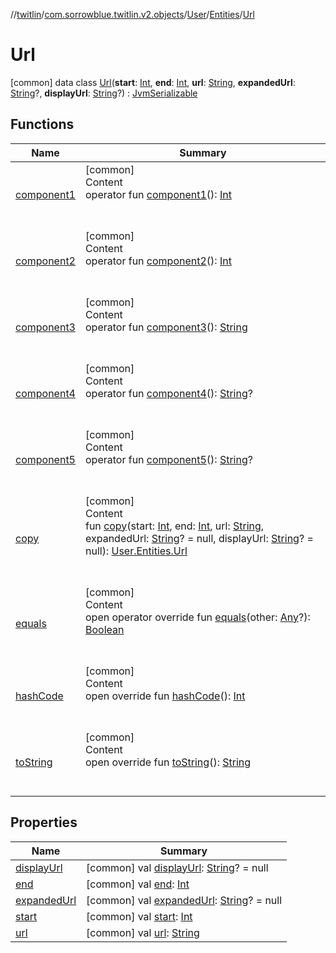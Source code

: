 //[twitlin](../../../../index.md)/[com.sorrowblue.twitlin.v2.objects](../../../index.md)/[User](../../index.md)/[Entities](../index.md)/[Url](index.md)



# Url  
 [common] data class [Url](index.md)(**start**: [Int](https://kotlinlang.org/api/latest/jvm/stdlib/kotlin/-int/index.html), **end**: [Int](https://kotlinlang.org/api/latest/jvm/stdlib/kotlin/-int/index.html), **url**: [String](https://kotlinlang.org/api/latest/jvm/stdlib/kotlin/-string/index.html), **expandedUrl**: [String](https://kotlinlang.org/api/latest/jvm/stdlib/kotlin/-string/index.html)?, **displayUrl**: [String](https://kotlinlang.org/api/latest/jvm/stdlib/kotlin/-string/index.html)?) : [JvmSerializable](../../../../com.sorrowblue.twitlin.annotation/-jvm-serializable/index.md)   


## Functions  
  
|  Name|  Summary| 
|---|---|
| <a name="com.sorrowblue.twitlin.v2.objects/User.Entities.Url/component1/#/PointingToDeclaration/"></a>[component1](component1.md)| <a name="com.sorrowblue.twitlin.v2.objects/User.Entities.Url/component1/#/PointingToDeclaration/"></a>[common]  <br>Content  <br>operator fun [component1](component1.md)(): [Int](https://kotlinlang.org/api/latest/jvm/stdlib/kotlin/-int/index.html)  <br><br><br>
| <a name="com.sorrowblue.twitlin.v2.objects/User.Entities.Url/component2/#/PointingToDeclaration/"></a>[component2](component2.md)| <a name="com.sorrowblue.twitlin.v2.objects/User.Entities.Url/component2/#/PointingToDeclaration/"></a>[common]  <br>Content  <br>operator fun [component2](component2.md)(): [Int](https://kotlinlang.org/api/latest/jvm/stdlib/kotlin/-int/index.html)  <br><br><br>
| <a name="com.sorrowblue.twitlin.v2.objects/User.Entities.Url/component3/#/PointingToDeclaration/"></a>[component3](component3.md)| <a name="com.sorrowblue.twitlin.v2.objects/User.Entities.Url/component3/#/PointingToDeclaration/"></a>[common]  <br>Content  <br>operator fun [component3](component3.md)(): [String](https://kotlinlang.org/api/latest/jvm/stdlib/kotlin/-string/index.html)  <br><br><br>
| <a name="com.sorrowblue.twitlin.v2.objects/User.Entities.Url/component4/#/PointingToDeclaration/"></a>[component4](component4.md)| <a name="com.sorrowblue.twitlin.v2.objects/User.Entities.Url/component4/#/PointingToDeclaration/"></a>[common]  <br>Content  <br>operator fun [component4](component4.md)(): [String](https://kotlinlang.org/api/latest/jvm/stdlib/kotlin/-string/index.html)?  <br><br><br>
| <a name="com.sorrowblue.twitlin.v2.objects/User.Entities.Url/component5/#/PointingToDeclaration/"></a>[component5](component5.md)| <a name="com.sorrowblue.twitlin.v2.objects/User.Entities.Url/component5/#/PointingToDeclaration/"></a>[common]  <br>Content  <br>operator fun [component5](component5.md)(): [String](https://kotlinlang.org/api/latest/jvm/stdlib/kotlin/-string/index.html)?  <br><br><br>
| <a name="com.sorrowblue.twitlin.v2.objects/User.Entities.Url/copy/#kotlin.Int#kotlin.Int#kotlin.String#kotlin.String?#kotlin.String?/PointingToDeclaration/"></a>[copy](copy.md)| <a name="com.sorrowblue.twitlin.v2.objects/User.Entities.Url/copy/#kotlin.Int#kotlin.Int#kotlin.String#kotlin.String?#kotlin.String?/PointingToDeclaration/"></a>[common]  <br>Content  <br>fun [copy](copy.md)(start: [Int](https://kotlinlang.org/api/latest/jvm/stdlib/kotlin/-int/index.html), end: [Int](https://kotlinlang.org/api/latest/jvm/stdlib/kotlin/-int/index.html), url: [String](https://kotlinlang.org/api/latest/jvm/stdlib/kotlin/-string/index.html), expandedUrl: [String](https://kotlinlang.org/api/latest/jvm/stdlib/kotlin/-string/index.html)? = null, displayUrl: [String](https://kotlinlang.org/api/latest/jvm/stdlib/kotlin/-string/index.html)? = null): [User.Entities.Url](index.md)  <br><br><br>
| <a name="kotlin/Any/equals/#kotlin.Any?/PointingToDeclaration/"></a>[equals](../../../../com.sorrowblue.twitlin.v2.users/-users-api/-expansion/-companion/index.md#%5Bkotlin%2FAny%2Fequals%2F%23kotlin.Any%3F%2FPointingToDeclaration%2F%5D%2FFunctions%2F1930806739)| <a name="kotlin/Any/equals/#kotlin.Any?/PointingToDeclaration/"></a>[common]  <br>Content  <br>open operator override fun [equals](../../../../com.sorrowblue.twitlin.v2.users/-users-api/-expansion/-companion/index.md#%5Bkotlin%2FAny%2Fequals%2F%23kotlin.Any%3F%2FPointingToDeclaration%2F%5D%2FFunctions%2F1930806739)(other: [Any](https://kotlinlang.org/api/latest/jvm/stdlib/kotlin/-any/index.html)?): [Boolean](https://kotlinlang.org/api/latest/jvm/stdlib/kotlin/-boolean/index.html)  <br><br><br>
| <a name="kotlin/Any/hashCode/#/PointingToDeclaration/"></a>[hashCode](../../../../com.sorrowblue.twitlin.v2.users/-users-api/-expansion/-companion/index.md#%5Bkotlin%2FAny%2FhashCode%2F%23%2FPointingToDeclaration%2F%5D%2FFunctions%2F1930806739)| <a name="kotlin/Any/hashCode/#/PointingToDeclaration/"></a>[common]  <br>Content  <br>open override fun [hashCode](../../../../com.sorrowblue.twitlin.v2.users/-users-api/-expansion/-companion/index.md#%5Bkotlin%2FAny%2FhashCode%2F%23%2FPointingToDeclaration%2F%5D%2FFunctions%2F1930806739)(): [Int](https://kotlinlang.org/api/latest/jvm/stdlib/kotlin/-int/index.html)  <br><br><br>
| <a name="kotlin/Any/toString/#/PointingToDeclaration/"></a>[toString](../../../../com.sorrowblue.twitlin.v2.users/-users-api/-expansion/-companion/index.md#%5Bkotlin%2FAny%2FtoString%2F%23%2FPointingToDeclaration%2F%5D%2FFunctions%2F1930806739)| <a name="kotlin/Any/toString/#/PointingToDeclaration/"></a>[common]  <br>Content  <br>open override fun [toString](../../../../com.sorrowblue.twitlin.v2.users/-users-api/-expansion/-companion/index.md#%5Bkotlin%2FAny%2FtoString%2F%23%2FPointingToDeclaration%2F%5D%2FFunctions%2F1930806739)(): [String](https://kotlinlang.org/api/latest/jvm/stdlib/kotlin/-string/index.html)  <br><br><br>


## Properties  
  
|  Name|  Summary| 
|---|---|
| <a name="com.sorrowblue.twitlin.v2.objects/User.Entities.Url/displayUrl/#/PointingToDeclaration/"></a>[displayUrl](display-url.md)| <a name="com.sorrowblue.twitlin.v2.objects/User.Entities.Url/displayUrl/#/PointingToDeclaration/"></a> [common] val [displayUrl](display-url.md): [String](https://kotlinlang.org/api/latest/jvm/stdlib/kotlin/-string/index.html)? = null   <br>
| <a name="com.sorrowblue.twitlin.v2.objects/User.Entities.Url/end/#/PointingToDeclaration/"></a>[end](end.md)| <a name="com.sorrowblue.twitlin.v2.objects/User.Entities.Url/end/#/PointingToDeclaration/"></a> [common] val [end](end.md): [Int](https://kotlinlang.org/api/latest/jvm/stdlib/kotlin/-int/index.html)   <br>
| <a name="com.sorrowblue.twitlin.v2.objects/User.Entities.Url/expandedUrl/#/PointingToDeclaration/"></a>[expandedUrl](expanded-url.md)| <a name="com.sorrowblue.twitlin.v2.objects/User.Entities.Url/expandedUrl/#/PointingToDeclaration/"></a> [common] val [expandedUrl](expanded-url.md): [String](https://kotlinlang.org/api/latest/jvm/stdlib/kotlin/-string/index.html)? = null   <br>
| <a name="com.sorrowblue.twitlin.v2.objects/User.Entities.Url/start/#/PointingToDeclaration/"></a>[start](start.md)| <a name="com.sorrowblue.twitlin.v2.objects/User.Entities.Url/start/#/PointingToDeclaration/"></a> [common] val [start](start.md): [Int](https://kotlinlang.org/api/latest/jvm/stdlib/kotlin/-int/index.html)   <br>
| <a name="com.sorrowblue.twitlin.v2.objects/User.Entities.Url/url/#/PointingToDeclaration/"></a>[url](url.md)| <a name="com.sorrowblue.twitlin.v2.objects/User.Entities.Url/url/#/PointingToDeclaration/"></a> [common] val [url](url.md): [String](https://kotlinlang.org/api/latest/jvm/stdlib/kotlin/-string/index.html)   <br>


